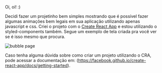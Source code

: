 Oi, oi! :)

Decidi fazer um projetinho bem simples mostrando que é possível fazer algumas animações bem legais em sua aplicação utilizando apenas javascript e css. Criei o projeto com o [Create React App](https://github.com/facebook/create-react-app) e estou utilizando o styled-components também. Segue um exemplo de tela criada pra você ver se é isso mesmo que procura.


![bubble page](https://github.com/jessicasd31/playing-with-javascript-react/blob/master/src/assets/React%20App.gif)



Caso tenha alguma dúvida sobre como criar um projeto utilizando o CRA, pode acessar a documentação em: (https://facebook.github.io/create-react-app/docs/getting-started).
